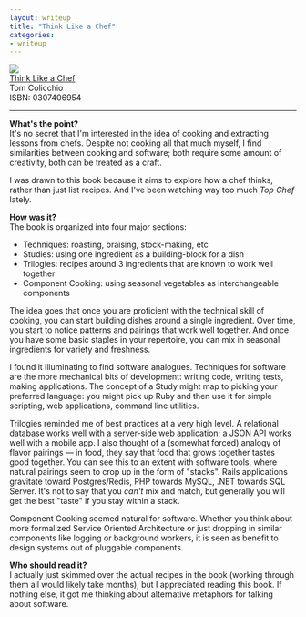 ```yaml
---
layout: writeup
title: "Think Like a Chef"
categories:
- writeup
---
```


![]({{site.baseurl}}/static/think-like-a-chef.jpg)  
[Think Like a Chef][link]   
Tom Colicchio  
ISBN: 0307406954   
    
---

**What's the point?**  
It's no secret that I'm interested in the idea of cooking and extracting lessons from chefs. Despite not cooking all that much myself, I find similarities between cooking and software; both require some amount of creativity, both can be treated as a craft.

I was drawn to this book because it aims to explore how a chef thinks,
rather than just list recipes. And I've been watching way too much *Top Chef* lately.

**How was it?**  
The book is organized into four major sections:

- Techniques: roasting, braising, stock-making, etc
- Studies: using one ingredient as a building-block for a dish
- Trilogies: recipes around 3 ingredients that are known to work well together
- Component Cooking: using seasonal vegetables as interchangeable components

The idea goes that once you are proficient with the technical skill of cooking,
you can start building dishes around a single ingredient. Over time, you start to notice patterns and pairings that work well together. And once you have some basic staples in your repertoire, you can mix in seasonal ingredients for variety and freshness.

I found it illuminating to find software analogues. Techniques for software are the more mechanical bits of development: writing code, writing tests, making applications. The concept of a Study might map to picking your preferred language: you might pick up Ruby and then use it for simple scripting, web applications, command line utilities.

Trilogies reminded me of best practices at a very high level. A relational database works well with a server-side web application; a JSON API works well with a mobile app. I also thought of a (somewhat forced) analogy of flavor pairings &mdash; in food, they say that food that grows together tastes good together. You can see this to an extent with software tools, where natural pairings seem to crop up in the form of "stacks". Rails applications gravitate toward Postgres/Redis, PHP towards MySQL, .NET towards SQL Server. It's not to say that you *can't* mix and match, but generally you will get the best "taste" if you stay within a stack.

Component Cooking seemed natural for software. Whether you think about more formalized Service Oriented Architecture or just dropping in similar components like logging or background workers, it is seen as benefit to design systems out of pluggable components.

**Who should read it?**  
I actually just skimmed over the actual recipes in the book (working through them all would likely take months), but I appreciated reading this book. If nothing else, it got me thinking about alternative metaphors for talking about software.

[link]: http://www.amazon.com/exec/obidos/ASIN/0307406954/ref=nosim&tag=bookreview0a1-20
